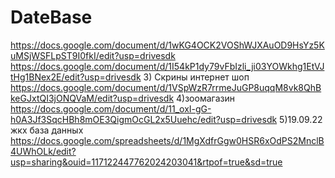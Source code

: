 # DateBase
https://docs.google.com/document/d/1wKG4OCK2VOShWJXAuOD9HsYz5KuMSjWSFLpST9I0fkI/edit?usp=drivesdk
https://docs.google.com/document/d/1I54kP1dy79vFbIzli_ji03YOWkhg1EtVJtHg1BNex2E/edit?usp=drivesdk
3) Скрины интернет шоп https://docs.google.com/document/d/1VSpWzR7rrmeJuGP8uqqM8vk8QhBkeGJxtQI3jONQVaM/edit?usp=drivesdk
4)зоомагазин https://docs.google.com/document/d/11_oxI-gG-h0A3Jf3SqcHBh8mOE3QigmOcGL2x5Uuehc/edit?usp=drivesdk
5)19.09.22 жкх база данных https://docs.google.com/spreadsheets/d/1MgXdfrGgw0HSR6xOdPS2MnclB4UWhOLk/edit?usp=sharing&ouid=117122447762024203041&rtpof=true&sd=true
